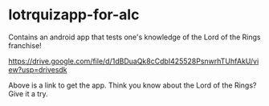 # lotrquizapp-for-alc
Contains an android app that tests one's knowledge of the Lord of the Rings franchise!

https://drive.google.com/file/d/1dBDuaQk8cCdbI425528PsnwrhTUhfAkU/view?usp=drivesdk

Above is a link to get the app. Think you know about the Lord of the Rings? Give it a try. 
